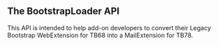 ## The BootstrapLoader API

This API is intended to help add-on developers to convert their Legacy Bootstrap WebExtension for TB68 into a MailExtension for TB78.
